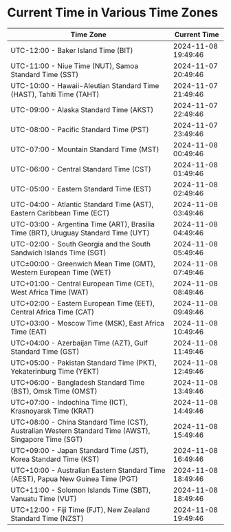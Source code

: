 # Current Time in Various Time Zones

| Time Zone | Current Time |
|-----------|--------------|
| UTC-12:00 - Baker Island Time (BIT) | 2024-11-08 19:49:46 |
| UTC-11:00 - Niue Time (NUT), Samoa Standard Time (SST) | 2024-11-07 20:49:46 |
| UTC-10:00 - Hawaii-Aleutian Standard Time (HAST), Tahiti Time (TAHT) | 2024-11-07 21:49:46 |
| UTC-09:00 - Alaska Standard Time (AKST) | 2024-11-07 22:49:46 |
| UTC-08:00 - Pacific Standard Time (PST) | 2024-11-07 23:49:46 |
| UTC-07:00 - Mountain Standard Time (MST) | 2024-11-08 00:49:46 |
| UTC-06:00 - Central Standard Time (CST) | 2024-11-08 01:49:46 |
| UTC-05:00 - Eastern Standard Time (EST) | 2024-11-08 02:49:46 |
| UTC-04:00 - Atlantic Standard Time (AST), Eastern Caribbean Time (ECT) | 2024-11-08 03:49:46 |
| UTC-03:00 - Argentina Time (ART), Brasília Time (BRT), Uruguay Standard Time (UYT) | 2024-11-08 04:49:46 |
| UTC-02:00 - South Georgia and the South Sandwich Islands Time (SGT) | 2024-11-08 05:49:46 |
| UTC±00:00 - Greenwich Mean Time (GMT), Western European Time (WET) | 2024-11-08 07:49:46 |
| UTC+01:00 - Central European Time (CET), West Africa Time (WAT) | 2024-11-08 08:49:46 |
| UTC+02:00 - Eastern European Time (EET), Central Africa Time (CAT) | 2024-11-08 09:49:46 |
| UTC+03:00 - Moscow Time (MSK), East Africa Time (EAT) | 2024-11-08 10:49:46 |
| UTC+04:00 - Azerbaijan Time (AZT), Gulf Standard Time (GST) | 2024-11-08 11:49:46 |
| UTC+05:00 - Pakistan Standard Time (PKT), Yekaterinburg Time (YEKT) | 2024-11-08 12:49:46 |
| UTC+06:00 - Bangladesh Standard Time (BST), Omsk Time (OMST) | 2024-11-08 13:49:46 |
| UTC+07:00 - Indochina Time (ICT), Krasnoyarsk Time (KRAT) | 2024-11-08 14:49:46 |
| UTC+08:00 - China Standard Time (CST), Australian Western Standard Time (AWST), Singapore Time (SGT) | 2024-11-08 15:49:46 |
| UTC+09:00 - Japan Standard Time (JST), Korea Standard Time (KST) | 2024-11-08 16:49:46 |
| UTC+10:00 - Australian Eastern Standard Time (AEST), Papua New Guinea Time (PGT) | 2024-11-08 18:49:46 |
| UTC+11:00 - Solomon Islands Time (SBT), Vanuatu Time (VUT) | 2024-11-08 18:49:46 |
| UTC+12:00 - Fiji Time (FJT), New Zealand Standard Time (NZST) | 2024-11-08 19:49:46 |
